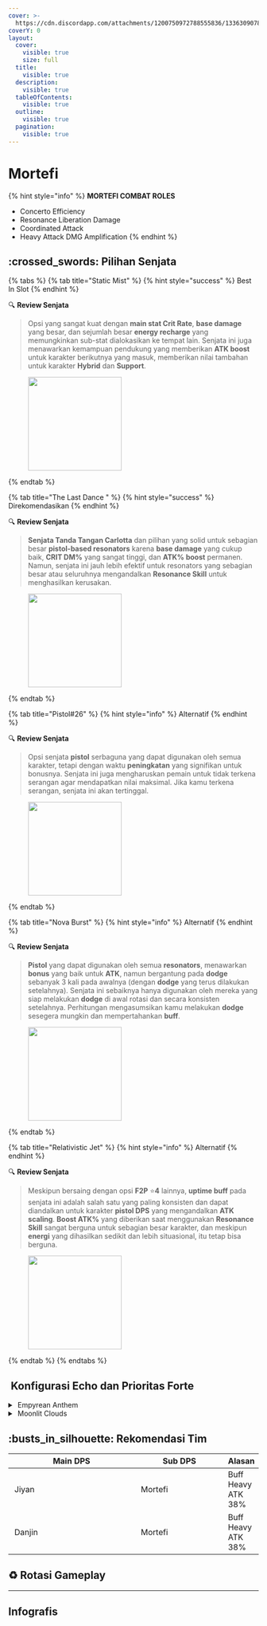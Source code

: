 ```yaml
---
cover: >-
  https://cdn.discordapp.com/attachments/1200750972788555836/1336309078485368912/image.png?ex=67a6a20f&is=67a5508f&hm=62e1384aa850c8fda104b9b9570795ca8df702fcab46994dfcfc5971c8e172f8&
coverY: 0
layout:
  cover:
    visible: true
    size: full
  title:
    visible: true
  description:
    visible: true
  tableOfContents:
    visible: true
  outline:
    visible: true
  pagination:
    visible: true
---
```


# Mortefi

{% hint style="info" %}
**MORTEFI COMBAT ROLES**

* Concerto Efficiency
* Resonance Liberation Damage
* Coordinated Attack
* Heavy Attack DMG Amplification
{% endhint %}

## :crossed\_swords: Pilihan Senjata

{% tabs %}
{% tab title="Static Mist" %}
{% hint style="success" %}
Best In Slot
{% endhint %}

:mag: **Review Senjata**&#x20;

> Opsi yang sangat kuat dengan **main stat Crit Rate**, **base damage** yang besar, dan sejumlah besar **energy recharge** yang memungkinkan sub-stat dialokasikan ke tempat lain. Senjata ini juga menawarkan kemampuan pendukung yang memberikan **ATK boost** untuk karakter berikutnya yang masuk, memberikan nilai tambahan untuk karakter **Hybrid** dan **Support**.

<figure><img src="https://wuthering.wiki/img/weapon_21030015.png" alt="" width="188"><figcaption></figcaption></figure>
{% endtab %}

{% tab title="The Last Dance " %}
{% hint style="success" %}
Direkomendasikan
{% endhint %}

:mag: **Review Senjata**&#x20;

> **Senjata Tanda Tangan Carlotta** dan pilihan yang solid untuk sebagian besar **pistol-based resonators** karena **base damage** yang cukup baik, **CRIT DM%** yang sangat tinggi, dan **ATK% boost** permanen. Namun, senjata ini jauh lebih efektif untuk resonators yang sebagian besar atau seluruhnya mengandalkan **Resonance Skill** untuk menghasilkan kerusakan.

<figure><img src="https://wuthering.wiki/img/weapon_21030016.png" alt="" width="188"><figcaption></figcaption></figure>
{% endtab %}

{% tab title="Pistol#26" %}
{% hint style="info" %}
Alternatif
{% endhint %}

:mag: **Review Senjata**&#x20;

> Opsi senjata **pistol** serbaguna yang dapat digunakan oleh semua karakter, tetapi dengan waktu **peningkatan** yang signifikan untuk bonusnya. Senjata ini juga mengharuskan pemain untuk tidak terkena serangan agar mendapatkan nilai maksimal. Jika kamu terkena serangan, senjata ini akan tertinggal.

<figure><img src="https://wuthering.wiki/img/weapon_21030034.png" alt="" width="188"><figcaption></figcaption></figure>
{% endtab %}

{% tab title="Nova Burst" %}
{% hint style="info" %}
Alternatif
{% endhint %}

:mag: **Review Senjata**&#x20;

> **Pistol** yang dapat digunakan oleh semua **resonators**, menawarkan **bonus** yang baik untuk **ATK**, namun bergantung pada **dodge** sebanyak 3 kali pada awalnya (dengan **dodge** yang terus dilakukan setelahnya). Senjata ini sebaiknya hanya digunakan oleh mereka yang siap melakukan **dodge** di awal rotasi dan secara konsisten setelahnya. Perhitungan mengasumsikan kamu melakukan **dodge** sesegera mungkin dan mempertahankan **buff**.

<figure><img src="https://wuthering.wiki/img/weapon_21030064.png" alt="" width="188"><figcaption></figcaption></figure>
{% endtab %}

{% tab title="Relativistic Jet" %}
{% hint style="info" %}
Alternatif
{% endhint %}

:mag: **Review Senjata**&#x20;

> Meskipun bersaing dengan opsi **F2P** :star:**4** lainnya, **uptime buff** pada senjata ini adalah salah satu yang paling konsisten dan dapat diandalkan untuk karakter **pistol DPS** yang mengandalkan **ATK scaling**. **Boost ATK%** yang diberikan saat menggunakan **Resonance Skill** sangat berguna untuk sebagian besar karakter, dan meskipun **energi** yang dihasilkan sedikit dan lebih situasional, itu tetap bisa berguna.

<figure><img src="https://wuthering.wiki/img/weapon_21030084.png" alt="" width="188"><figcaption></figcaption></figure>
{% endtab %}
{% endtabs %}

## <img src="https://wuthering.wiki/img/item_10.png" alt="" data-size="line"> Konfigurasi Echo dan Prioritas Forte&#x20;

<details>

<summary><img src="https://wuthering.wiki/img/fettericon_13.png" alt="" data-size="line"> Empyrean Anthem</summary>

Hecate -  (CR% / CDM%)

![](https://wuthering.wiki/img/monster_340000100.png)

#### Echo Sett

* 3 - <mark style="color:red;">**Fusion DMG**</mark> bonus%
* 3 - <mark style="color:red;">**Fusion DMG**</mark> bonus%
* 1 - ATK%
* 1 - ATK%

#### Prioritas Echo Substat

* CR% / CDM%
* ER% (120% - 140%)
* ATK%
* Reso Lib%
* Flat ATK

#### Prioritas Forte

Libe   >   Forte   >   Reso skill   =   BA   =   Introtro

</details>

<details>

<summary><img src="https://wuthering.wiki/img/fettericon_8.png" alt="" data-size="line"> Moonlit Clouds</summary>

Impermenance Heron - CR% / CDM%

![](https://wuthering.wiki/img/monster_330000030.png)

#### Echo Sett

* 3 - <mark style="color:red;">**Fusion DMG**</mark> bonus%
* 3 - <mark style="color:red;">**Fusion DMG**</mark> bonus%
* 1 - ATK%
* 1 - ATK%

#### Prioritas Echo Substat

* CR% / CDM%
* ER% (120% - 140%)
* ATK%
* Reso Lib%
* Flat ATK

#### Prioritas Forte

Libe   >   Forte   >   Reso skill   =   BA   =   Intro

</details>

## :busts\_in\_silhouette: Rekomendasi Tim

<table><thead><tr><th width="293">Main DPS</th><th width="194.8193359375">Sub DPS</th><th>Alasan</th></tr></thead><tbody><tr><td><img src="https://media.discordapp.net/attachments/1200750972788555836/1336417061588566036/3.png?ex=67a3bae0&#x26;is=67a26960&#x26;hm=4caf15972e87b048de55370215fc554ac626d6692509476cbde445fcdfa2f5c8&#x26;=&#x26;format=webp&#x26;quality=lossless" alt="" data-size="line"><img src="https://wuthering.wiki/img/fettericon_4.png" alt="" data-size="line"> Jiyan</td><td><img src="https://media.discordapp.net/attachments/1200750972788555836/1336417061949149235/4.png?ex=67a3bae0&#x26;is=67a26960&#x26;hm=c9d8129ac3c4f1ac098a4889b78bc0950debb5551028822ad647688757e53ee8&#x26;=&#x26;format=webp&#x26;quality=lossless" alt="" data-size="line"><img src="https://wuthering.wiki/img/fettericon_10.png" alt="" data-size="line"><img src="https://wuthering.wiki/img/fettericon_8.png" alt="" data-size="line"> Mortefi</td><td>Buff Heavy ATK 38%</td></tr><tr><td><img src="https://cdn.discordapp.com/attachments/1200750972788555836/1336416908077039686/25.png?ex=67a7067c&is=67a5b4fc&hm=8bbe5b3f34796c9b15677f5454aacea6b46d6c9bfccee19d290f20468612cf75&" alt="" data-size="line"><img src="https://wuthering.wiki/img/fettericon_6.png" alt="" data-size="line"> Danjin</td><td><img src="https://media.discordapp.net/attachments/1200750972788555836/1336417061949149235/4.png?ex=67a3bae0&#x26;is=67a26960&#x26;hm=c9d8129ac3c4f1ac098a4889b78bc0950debb5551028822ad647688757e53ee8&#x26;=&#x26;format=webp&#x26;quality=lossless" alt="" data-size="line"><img src="https://wuthering.wiki/img/fettericon_10.png" alt="" data-size="line"><img src="https://wuthering.wiki/img/fettericon_8.png" alt="" data-size="line"> Mortefi</td><td>Buff Heavy ATK 38%</td></tr></tbody></table>

## :recycle: Rotasi Gameplay

***

## Infografis

<figure><img src="https://cdn.discordapp.com/attachments/1200750972788555836/1337395273445670932/4.png?ex=67a749e8&#x26;is=67a5f868&#x26;hm=3b8fafbe7683a2ea9a392c5ace4d7f6a0b103df87c4348db3be19fe0a3ea177e&#x26;" alt=""><figcaption></figcaption></figure>



<figure><img src="https://media.discordapp.net/attachments/1200750972788555836/1336360912852095107/4.png?ex=67a38696&#x26;is=67a23516&#x26;hm=deb986602c19d5a7a8584c5e38e91c3b6d2d92287204e7a2b87d695a19241303&#x26;=&#x26;format=webp&#x26;quality=lossless&#x26;width=1202&#x26;height=676" alt=""><figcaption></figcaption></figure>

